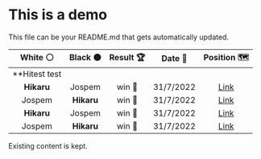 # This is a demo

This file can be your README.md that gets automatically updated.

<!--START_SECTION:chessStats-->
<!-- Automatically generated with https://github.com/Balastrong/chess-stats-action -->

| White ⚪ | Black ⚫ | Result 🏆 | Date 📅 | Position 🗺️ |
|:---:|:---:|:---:|:---:|:---:|
| **Hitest test
| **Hikaru** | Jospem | win 🥇 | 31/7/2022 | <a href="http://www.ee.unb.ca/cgi-bin/tervo/fen.pl?select=r3k3/3b3p/1P1B2p1/4N3/2B5/6P1/5K1P/8 b - -">Link</a> |
| Jospem | **Hikaru** | win 🥇 | 31/7/2022 | <a href="http://www.ee.unb.ca/cgi-bin/tervo/fen.pl?select=8/6p1/6p1/8/2k4P/4p3/1bp1Kp2/5R2 w - -">Link</a> |
| **Hikaru** | Jospem | win 🥇 | 31/7/2022 | <a href="http://www.ee.unb.ca/cgi-bin/tervo/fen.pl?select=8/5Q2/6pk/2P2n2/7p/3K2bP/6P1/8 b - -">Link</a> |
| Jospem | **Hikaru** | win 🥇 | 31/7/2022 | <a href="http://www.ee.unb.ca/cgi-bin/tervo/fen.pl?select=8/8/2k2np1/p1p1p2p/4P3/1P1Pr3/6K1/3R4 w - -">Link</a> |

<!--END_SECTION:chessStats-->

Existing content is kept.
